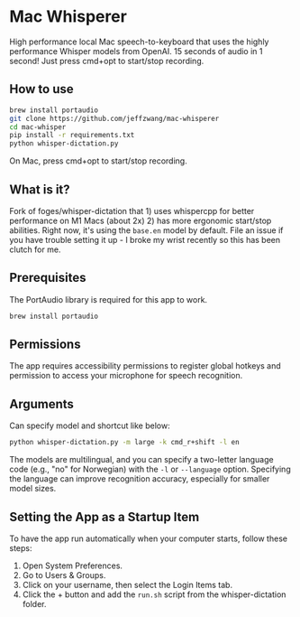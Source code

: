 # Mac Whisperer
High performance local Mac speech-to-keyboard that uses the highly performance Whisper models from OpenAI. 15 seconds of audio in 1 second! Just press cmd+opt to start/stop recording.

## How to use
```bash
brew install portaudio
git clone https://github.com/jeffzwang/mac-whisperer
cd mac-whisper
pip install -r requirements.txt
python whisper-dictation.py
```

On Mac, press cmd+opt to start/stop recording.

## What is it?
Fork of foges/whisper-dictation that 1) uses whispercpp for better performance on M1 Macs (about 2x) 2) has more ergonomic start/stop abilities. Right now, it's using the `base.en` model by default. File an issue if you have trouble setting it up - I broke my wrist recently so this has been clutch for me.

## Prerequisites
The PortAudio library is required for this app to work.

```bash
brew install portaudio
```

## Permissions
The app requires accessibility permissions to register global hotkeys and permission to access your microphone for speech recognition.

## Arguments
Can specify model and shortcut like below:
```bash
python whisper-dictation.py -m large -k cmd_r+shift -l en
```

The models are multilingual, and you can specify a two-letter language code (e.g., "no" for Norwegian) with the `-l` or `--language` option. Specifying the language can improve recognition accuracy, especially for smaller model sizes.

## Setting the App as a Startup Item
To have the app run automatically when your computer starts, follow these steps:

 1. Open System Preferences.
 2. Go to Users & Groups.
 3. Click on your username, then select the Login Items tab.
 4. Click the + button and add the `run.sh` script from the whisper-dictation folder.
